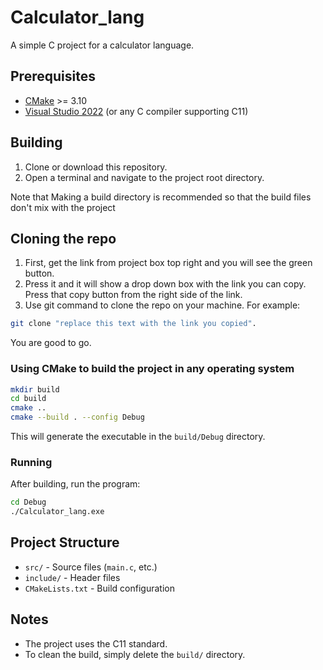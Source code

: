 # Calculator_lang

A simple C project for a calculator language.

## Prerequisites

- [CMake](https://cmake.org/) >= 3.10
- [Visual Studio 2022](https://visualstudio.microsoft.com/) (or any C compiler supporting C11)

## Building

1. Clone or download this repository.
2. Open a terminal and navigate to the project root directory.

Note that Making a build directory is recommended so that the build files don't mix with the project

## Cloning the repo

1. First, get the link from project box top right and you will see the green button.
2. Press it and it will show a drop down box with the link you can copy. Press that copy button from the right side of the link.
3. Use git command to clone the repo on your machine.
For example:
```sh
git clone "replace this text with the link you copied".
```
You are good to go.

### Using CMake to build the project in any operating system

```sh
mkdir build
cd build
cmake ..
cmake --build . --config Debug
```

This will generate the executable in the `build/Debug` directory.

### Running

After building, run the program:

```sh
cd Debug
./Calculator_lang.exe
```

## Project Structure

- `src/` - Source files (`main.c`, etc.)
- `include/` - Header files
- `CMakeLists.txt` - Build configuration

## Notes

- The project uses the C11 standard.
- To clean the build, simply delete the `build/` directory.